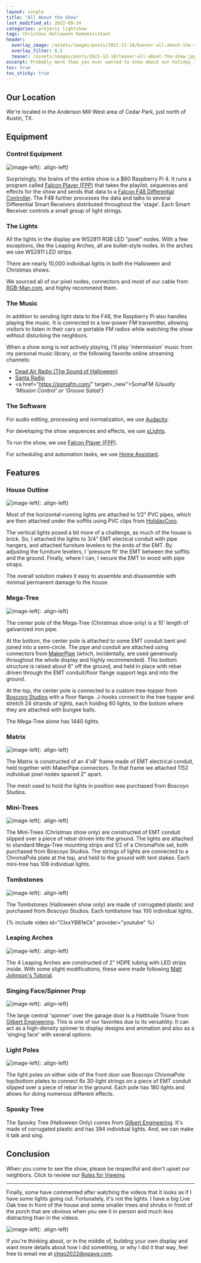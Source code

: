 ```yaml
---
layout: single
title: "All About the Show"
last_modified_at: 2022-09-24
categories: projects lightshow
tags: Christmas Halloween HomeAssistant
header:
  overlay_image: /assets/images/posts/2021-12-18/banner-all-about-the-show.jpg
  overlay_filter: 0.5
  teaser: /assets/images/posts/2021-12-18/teaser-all-about-the-show.jpg
excerpt: Probably more than you ever wanted to know about our holiday light show and how we put it together.
toc: true
toc_sticky: true
---
```


## Our Location

We're located in the Anderson Mill West area of Cedar Park, just north of Austin, TX.

## Equipment

### Control Equipment

![image-left](/assets/images/posts/2021-12-18/rpi_controller.jpg){: .align-left} 

Surprisingly, the brains of the entire show is a $60 Raspberry Pi 4. It runs a program called <a href="https://github.com/FalconChristmas/fpp" target="_new">Falcon Player (FPP)</a> that takes the playlist, sequences and effects for the show and sends that data to a <a href="https://www.pixelcontroller.com/store/" target="_new">Falcon F48 Differential Controller</a>. The F48 further processes the data and talks to several Differential Smart Receivers distributed throughout the 'stage'. Each Smart Receiver controls a small group of light strings.

### The Lights

All the lights in the display are WS2811 RGB LED "pixel" nodes. With a few exceptions, like the Leaping Arches, all are bullet-style nodes. In the arches we use WS2811 LED strips. 

There are nearly 10,000 individual lights in both the Halloween and Christmas shows.

We sourced all of our pixel nodes, connectors and most of our cable from <a href="https://www.rgb-man.com/" target="_new">RGB-Man.com</a>, and highly recommend them. 

### The Music

In addition to sending light data to the F48, the Raspberry Pi also handles playing the music. It is connected to a low-power FM transmitter, allowing visitors to listen in their cars or portable FM radios while watching the show without disturbing the neighbors.

When a show song is not actively playing, I'll play 'intermission' music from my personal music library, or the following favorite online streaming channels:

* <a href="https://deadair.co/" target="_new">Dead Air Radio (The Sound of Halloween)</a> 
* <a href="https://www.santaradio.co.uk/" target="_new">Santa Radio</a>
* <a href="https://somafm.com/" target=_new">SomaFM</a> *(Usually 'Mission Control' or 'Groove Salad')*

### The Software

For audio editing, processing and normalization, we use <a href="https://www.audacityteam.org/" target="_new">Audacity</a>.

For developing the show sequences and effects, we use <a href="https://xlights.org/" target="_new">xLights</a>.

To run the show, we use <a href="https://github.com/FalconChristmas/fpp" target="_new">Falcon Player (FPP)</a>.

For scheduling and automation tasks, we use <a href="https://www.home-assistant.io/" target="_new">Home Assistant</a>.

## Features

### House Outline

![image-left](/assets/images/posts/2021-12-18/house-outline-lights.jpg){: .align-left}

Most of the horizontal-running lights are attached to 1/2" PVC pipes, which are then attached under the soffits using PVC clips from <a href="https://holidaycoro.com" target="_new">HolidayCoro</a>. 

The vertical lights posed a bit more of a challenge, as much of the house is brick. So, I attached the lights to 3/4" EMT electical conduit with pipe hangers, and attached furniture levelers to the ends of the EMT. By adjusting the furniture levelers, I 'pressure fit' the EMT between the soffits and the ground. Finally, where I can, I secure the EMT to wood with pipe straps.

The overall solution makes it easy to assemble and disassemble with minimal permanent damage to the house. 

### Mega-Tree

![image-left](/assets/images/posts/2021-12-18/mega-tree.jpg){: .align-left} 

The center pole of the Mega-Tree (Christmas show only) is a 10' length of galvanized iron pipe. 

At the bottom, the center pole is attached to some EMT conduit bent and joined into a semi-circle. The pipe and conduit are attached using connectors from <a href="https://makerpipe.com" target="_new">MakerPipe</a> (which, incidentally, are used generously throughout the whole display and highly recommended). This bottom structure is raised about 6" off the ground, and held in place with rebar driven through the EMT conduit/floor flange support legs and into the ground.

At the top, the center pole is connected to a custom tree-topper from <a href="https://boscoyostudio.com/" target="_new">Boscoyo Studios</a> with a floor flange. J-hooks connect to the tree topper and stretch 24 strands of lights, each holding 60 lights, to the bottom where they are attached with bungee balls.

The Mega-Tree alone has 1440 lights.

### Matrix

![image-left](/assets/images/posts/2021-12-18/matrix.png){: .align-left} 

The Matrix is constructed of an 4'x8' frame made of EMT electrical conduit, held together with MakerPipe connectors. To that frame we attached 1152 individual pixel nodes spaced 2" apart. 

The mesh used to hold the lights in position was purchased from Boscoyo Studios.

### Mini-Trees

![image-left](/assets/images/posts/2021-12-18/mini-tree.jpg){: .align-left} 

The Mini-Trees (Christmas show only) are constructed of EMT conduit slipped over a piece of rebar driven into the ground. The lights are attached to standard Mega-Tree mounting strips and 1/2 of a ChromaPole set, both purchased from Boscoyo Studios. The strings of lights are connected to a ChromaPole plate at the top, and held to the ground with tent stakes. Each mini-tree has 108 individual lights.  

### Tombstones

![image-left](/assets/images/posts/2021-12-18/tombs.jpg){: .align-left} 

The Tombstones (Halloween show only) are made of corrugated plastic and purchased from Boscoyo Studios. Each tombstone has 100 individual lights.

{% include video id="ClxxYB81eCk" provider="youtube" %}

### Leaping Arches

![image-left](/assets/images/posts/2021-12-18/arch.png){: .align-left} 

The 4 Leaping Arches are constructed of 2" HDPE tubing with LED strips inside. With some slight modifications, these were made following <a href="https://www.youtube.com/watch?v=4pjHDMx92TI" target="_new">Matt Johnson's Tutorial</a>.

### Singing Face/Spinner Prop

![image-left](/assets/images/posts/2021-12-18/triune-in-progress.jpg){: .align-left} 

The large central 'spinner' over the garage door is a Hattitude Triune from <a href="https://gilbertengineeringusa.com/" target="_new">Gilbert Engineering</a>. This is one of our favorites due to its versatility. It can act as a high-density spinner to display designs and animation and also as a 'singing face' with several options. 

### Light Poles

![image-left](/assets/images/posts/2021-12-18/pole.jpg){: .align-left} 

The light poles on either side of the front door use Boscoyo ChromaPole top/bottom plates to connect 6x 30-light strings on a piece of EMT conduit slipped over a piece of rebar in the ground. Each pole has 180 lights and allows for doing numerous different effects.

### Spooky Tree

The Spooky Tree (Halloween Only) comes from <a href="https://gilbertengineeringusa.com/" target="_new">Gilbert Engineering</a>. It's made of corrugated plastic and has 394 individual lights. And, we can make it talk and sing. 

## Conclusion

When you come to see the show, please be respectful and don't upset our neighbors. Click to review our <a href="/lightshow/the_rules/">Rules for Viewing</a>.

---

Finally, some have commented after watching the videos that it looks as if I have some lights going out. Fortunately, it's not the lights. I have a big Live Oak tree in front of the house and some smaller trees and shrubs in front of the porch that are obvious when you see it in person and much less distracting than in the videos.

![image-left](/assets/images/posts/2021-12-18/house-halloween2021.jpg){: .align-left} 

If you're thinking about, or in the middle of, building your own display and want more details about how I did something, or why I did it that way, feel free to email me at <a href="mailto:chgo2022@opayq.com">chgo2022@opayq.com</a>.